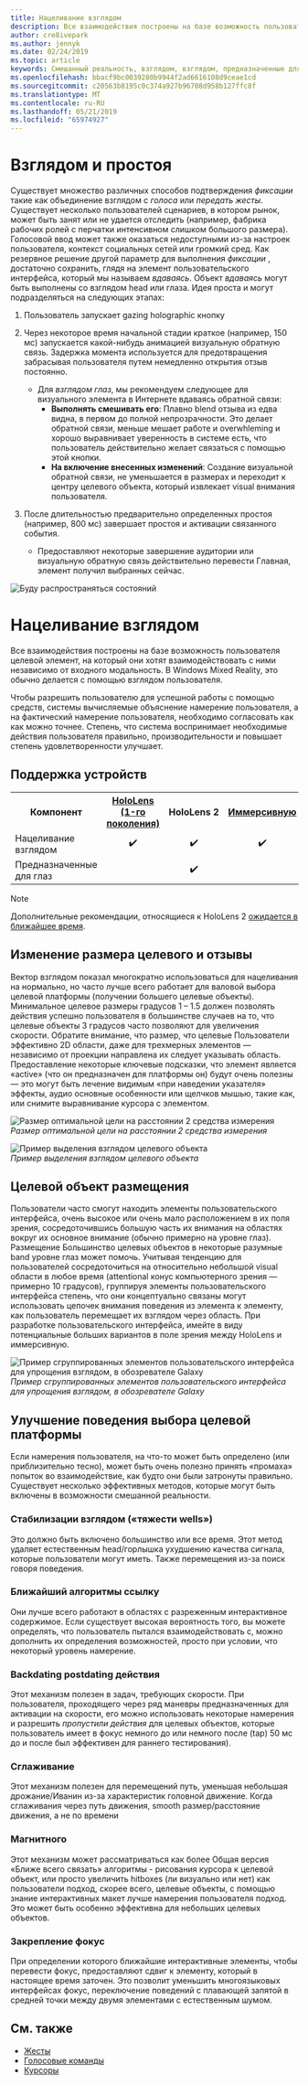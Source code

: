 ```yaml
---
title: Нацеливание взглядом
description: Все взаимодействия построены на базе возможность пользователя целевой элемент, на который они хотят взаимодействовать с ними независимо от входного модальность.
author: cre8ivepark
ms.author: jennyk
ms.date: 02/24/2019
ms.topic: article
keywords: Смешанный реальность, взглядом, взглядом, предназначенные для взаимодействия, проектирование
ms.openlocfilehash: bbacf9bc0039280b9944f2ad6616108d9ceae1cd
ms.sourcegitcommit: c20563b8195c0c374a927b96708d958b127ffc8f
ms.translationtype: MT
ms.contentlocale: ru-RU
ms.lasthandoff: 05/21/2019
ms.locfileid: "65974927"
---
```

# <a name="gaze-and-dwell"></a>Взглядом и простоя
Существует множество различных способов подтверждения _фиксации_ такие как объединение взглядом с _голоса_ или _передать жесты_.
Существует несколько пользователей сценариев, в котором рынок, может быть занят или не удается отследить (например, фабрика рабочих ролей с перчатки интенсивном слишком большого размера). Голосовой ввод может также оказаться недоступными из-за настроек пользователя, контекст социальных сетей или громкий сред.
Как резервное решение другой параметр для выполнения _фиксации_ , достаточно сохранить, глядя на элемент пользовательского интерфейса, который мы называем _вдаваясь_.
Объект _вдаваясь_ могут быть выполнены со взглядом head или глаза. Идея проста и могут подразделяться на следующих этапах: 
1. Пользователь запускает gazing holographic кнопку

2. Через некоторое время начальной стадии краткое (например, 150 мс) запускается какой-нибудь анимацией визуальную обратную связь. Задержка момента используется для предотвращения забрасывая пользователя путем немедленно открытия отзыв постоянно.
    - Для _взглядом глаз_, мы рекомендуем следующее для визуального элемента в Интернете вдаваясь обратной связи:
      - **Выполнять смешивать его**: Плавно blend отзыва из едва видна, в первом до полной непрозрачности. Это делает обратной связи, меньше мешает работе и overwhleming и хорошо выравнивает уверенность в системе есть, что пользователь действительно желает связаться с помощью этой кнопки.
      - **На включение внесенных изменений**: Создание визуальной обратной связи, не уменьшается в размерах и переходит к центру целевого объекта, который извлекает visual внимания пользователя. 

3. После длительностью предварительно определенных простоя (например, 800 мс) завершает простоя и активации связанного события.
    - Предоставляют некоторые завершение аудитории или визуальную обратную связь действительно перевести Главная, элемент получил выбранных сейчас.

![Буду распространяться состояний](images/eyes_dwellstate_recommendation.png)


# <a name="gaze-targeting"></a>Нацеливание взглядом

Все взаимодействия построены на базе возможность пользователя целевой элемент, на который они хотят взаимодействовать с ними независимо от входного модальность. В Windows Mixed Reality, это обычно делается с помощью взглядом пользователя.

Чтобы разрешить пользователю для успешной работы с помощью средств, системы вычисляемые объяснение намерение пользователя, а на фактический намерение пользователя, необходимо согласовать как как можно точнее. Степень, что система воспринимает необходимые действия пользователя правильно, производительности и повышает степень удовлетворенности улучшает.

## <a name="device-support"></a>Поддержка устройств

<table>
<tr>
<th>Компонент</th><th style="width:150px"> <a href="hololens-hardware-details.md">HoloLens (1-го поколения)</a></th><th style="width:150px">HoloLens 2</th><th style="width:150px"> <a href="immersive-headset-hardware-details.md">Иммерсивную</a></th>
</tr><tr>
<td> Нацеливание взглядом</td><td style="text-align: center;"> ✔️</td><td style="text-align: center;"> ✔️</td><td style="text-align: center;">✔️ </td>
</tr><tr>
<td> Предназначенные для глаз</td><td style="text-align: center;"></td><td style="text-align: center;"> ✔️</td><td style="text-align: center;"></td>
</tr>
</table>

> [!NOTE]
> Дополнительные рекомендации, относящиеся к HoloLens 2 [ожидается в ближайшее время](index.md).

## <a name="target-sizing-and-feedback"></a>Изменение размера целевого и отзывы

Вектор взглядом показал многократно использоваться для нацеливания на нормально, но часто лучше всего работает для валовой выбора целевой платформы (получении большего целевые объекты). Минимальное целевое размеры градусов 1 – 1.5 должен позволять действия успешно пользователя в большинстве случаев на то, что целевые объекты 3 градусов часто позволяют для увеличения скорости. Обратите внимание, что размер, что целевые Пользователи эффективно 2D области, даже для трехмерных элементов — независимо от проекции направлена их следует указывать область. Предоставление некоторые ключевые подсказки, что элемент является «active» (что он предназначен для платформы он) будут очень полезны — это могут быть лечение видимым «при наведении указателя» эффекты, аудио основные особенности или щелчков мышью, такие как, или снимите выравнивание курсора с элементом.

![Размер оптимальной цели на расстоянии 2 средства измерения](images/gazetargeting-size-1000px.jpg)<br>
*Размер оптимальной цели на расстоянии 2 средства измерения*

![Пример выделения взглядом целевого объекта](images/gazetargeting-highlighting-640px.jpg)<br>
*Пример выделения взглядом целевого объекта*

## <a name="target-placement"></a>Целевой объект размещения

Пользователи часто смогут находить элементы пользовательского интерфейса, очень высокое или очень мало расположением в их поля зрения, сосредоточившись большую часть их внимания на областях вокруг их основное внимание (обычно примерно на уровне глаз). Размещение Большинство целевых объектов в некоторые разумные band уровне глаз может помочь. Учитывая тенденцию для пользователей сосредоточиться на относительно небольшой visual области в любое время (attentional конус компьютерного зрения — примерно 10 градусов), группируя элементы пользовательского интерфейса степень, что они концептуально связаны могут использовать цепочек внимания поведения из элемента к элементу, как пользователь перемещает их взглядом через область. При разработке пользовательского интерфейса, имейте в виду потенциальные больших вариантов в поле зрения между HoloLens и иммерсивную.

![Пример сгруппированных элементов пользовательского интерфейса для упрощения взглядом, в обозревателе Galaxy](images/gazetargeting-grouping-1000px.jpg)<br>
*Пример сгруппированных элементов пользовательского интерфейса для упрощения взглядом, в обозревателе Galaxy*

## <a name="improving-targeting-behaviors"></a>Улучшение поведения выбора целевой платформы

Если намерения пользователя, на что-то может быть определено (или приблизительно тесно), может быть очень полезно принять «промаха» попыток во взаимодействие, как будто они были затронуты правильно. Существует несколько эффективных методов, которые могут быть включены в возможности смешанной реальности.

### <a name="gaze-stabilization-gravity-wells"></a>Стабилизации взглядом («тяжести wells»)

Это должно быть включено большинство или все время. Этот метод удаляет естественным head/горлышка ухудшению качества сигнала, которые пользователи могут иметь. Также перемещения из-за поиск говоря поведения.

### <a name="closest-link-algorithms"></a>Ближайший алгоритмы ссылку

Они лучше всего работают в областях с разреженным интерактивное содержимое. Если существует высокая вероятность того, вы можете определять, что пользователь пытался взаимодействовать с, можно дополнить их определения возможностей, просто при условии, что некоторый уровень намерение.

### <a name="backdatingpostdating-actions"></a>Backdating postdating действия

Этот механизм полезен в задач, требующих скорости. При пользователя, проходящего через ряд маневры предназначенных для активации на скорости, его можно использовать некоторые намерения и разрешить *пропустили действия* для целевых объектов, которые пользователь имеет в фокус немного до или немного после (tap) 50 мс до и после был эффективен для раннего тестирования).

### <a name="smoothing"></a>Сглаживание

Этот механизм полезен для перемещений путь, уменьшая небольшая дрожание/Иванин из-за характеристик головной движение. Когда сглаживания через путь движения, smooth размер/расстояние движения, а не по времени

### <a name="magnetism"></a>Магнитного

Этот механизм может рассматриваться как более Общая версия «Ближе всего связать» алгоритмы - рисования курсора к целевой объект, или просто увеличить hitboxes (ли визуально или нет) как пользователи подход, скорее всего, целевые объекты, с помощью знание интерактивных макет лучше намерения пользователя подход. Это может быть особенно эффективна для небольших целевых объектов.

### <a name="focus-stickiness"></a>Закрепление фокус

При определении которого ближайшие интерактивные элементы, чтобы перевести фокус, предоставляют сдвиг к элементу, который в настоящее время заточен. Это позволит уменьшить многоязыковых интерфейсах фокус, переключение поведений с плавающей запятой в средней точки между двумя элементами с естественным шумом.

## <a name="see-also"></a>См. также
* [Жесты](gestures.md)
* [Голосовые команды](voice-design.md)
* [Курсоры](cursors.md)
